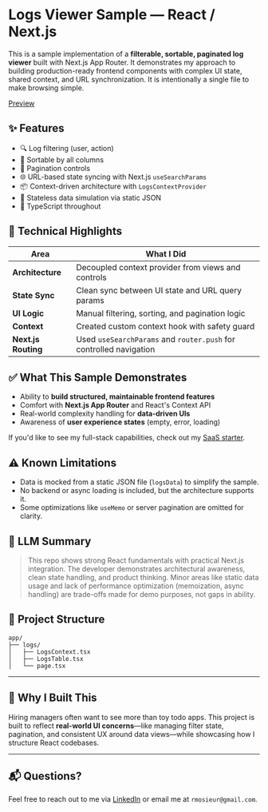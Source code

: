 # Logs Viewer Sample — React / Next.js

This is a sample implementation of a **filterable, sortable, paginated log viewer** built with Next.js App Router. It demonstrates my approach to building production-ready frontend components with complex UI state, shared context, and URL synchronization. It is intentionally a single file to make browsing simple.

[Preview](https://frontend.reidmosieur.dev)

## ✨ Features

- 🔍 Log filtering (user, action)
- 🧭 Sortable by all columns
- 📄 Pagination controls
- 🌐 URL-based state syncing with Next.js `useSearchParams`
- 📦 Context-driven architecture with `LogsContextProvider`
- 🔄 Stateless data simulation via static JSON
- 📐 TypeScript throughout

## 🧠 Technical Highlights

| Area | What I Did |
|------|------------|
| **Architecture** | Decoupled context provider from views and controls |
| **State Sync** | Clean sync between UI state and URL query params |
| **UI Logic** | Manual filtering, sorting, and pagination logic |
| **Context** | Created custom context hook with safety guard |
| **Next.js Routing** | Used `useSearchParams` and `router.push` for controlled navigation |

## ✅ What This Sample Demonstrates

- Ability to **build structured, maintainable frontend features**
- Comfort with **Next.js App Router** and React's Context API
- Real-world complexity handling for **data-driven UIs**
- Awareness of **user experience states** (empty, error, loading)

If you'd like to see my full-stack capabilities, check out my [SaaS starter](https://github.com/reidmosieur/saas-starter).

## ⚠️ Known Limitations

- Data is mocked from a static JSON file (`logsData`) to simplify the sample.
- No backend or async loading is included, but the architecture supports it.
- Some optimizations like `useMemo` or server pagination are omitted for clarity.

## 🤖 LLM Summary

> This repo shows strong React fundamentals with practical Next.js integration. The developer demonstrates architectural awareness, clean state handling, and product thinking. Minor areas like static data usage and lack of performance optimization (memoization, async handling) are trade-offs made for demo purposes, not gaps in ability.

## 📁 Project Structure

```
app/
├── logs/
│   ├── LogsContext.tsx
│   ├── LogsTable.tsx
│   └── page.tsx
```

---

## 🧩 Why I Built This

Hiring managers often want to see more than toy todo apps. This project is built to reflect **real-world UI concerns**—like managing filter state, pagination, and consistent UX around data views—while showcasing how I structure React codebases.

---

## 📬 Questions?

Feel free to reach out to me via [LinkedIn](https://linkedin.com/in/reidmosieur) or email me at `rmosieur@gmail.com`.